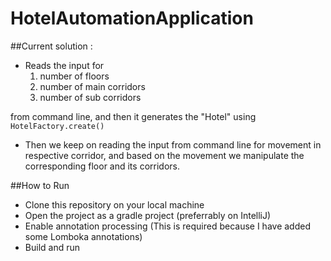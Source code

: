 # HotelAutomationApplication

##Current solution : 

* Reads the input for 
   1. number of floors 
   2. number of main corridors
   3. number of sub corridors

from command line, and then it generates the "Hotel" using
```HotelFactory.create()```
* Then we keep on reading the input from command line for movement in respective corridor, and based on the movement we manipulate the corresponding floor and its corridors.

##How to Run

* Clone this repository on your local machine
* Open the project as a gradle project (preferrably on IntelliJ)
* Enable annotation processing (This is required because I have added some Lomboka annotations)
* Build and run 


